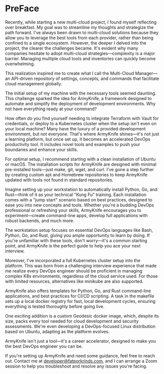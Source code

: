 # PreFace

Recently, while starting a new multi-cloud project, I found myself reflecting over breakfast. My goal was to streamline my thoughts and strategize the path forward. I've always been drawn to multi-cloud solutions because they allow you to leverage the best tools from each provider, rather than being confined to a single ecosystem. However, the deeper I delved into the project, the clearer the challenges became. It's evident why many companies hesitate to adopt multi-cloud strategies—complexity is a major barrier. Managing multiple cloud tools and inventories can quickly become overwhelming.

This realization inspired me to create what I call the Multi-Cloud Manager—an API-driven repository of settings, concepts, and commands that facilitate cloud management globally.

The initial setup of my machine with the necessary tools seemed daunting. This challenge sparked the idea for ArmyKnife, a framework designed to automate and simplify the deployment of development environments. Why not have everything ready at your command?

How often do you find yourself needing to integrate Terraform with Vault for credentials, or deploy to a Kubernetes cluster when the setup isn't even on your local machine? Many have the luxury of a provided development environment, but not everyone. That's where ArmyKnife shines—it's not just a learning platform, but once set up, it becomes an accelerated DevOps productivity tool. It includes novel tools and examples to push your boundaries and enhance your skills.

For optimal setup, I recommend starting with a clean installation of Ubuntu or macOS. The installation scripts for ArmyKnife are designed with minimal pre-installed tools—just make, git, wget, and curl. I've gone a step further by creating custom apt and Homebrew repositories to keep ArmyKnife updated with tools not found in standard repositories.

Imagine setting up your workstation to automatically install Python, Go, and Rust—think of it as your technical "Kung Fu" training. Each installation comes with a "jump start" scenario based on best practices, designed to ease you into new concepts and tools. Whether you're a budding DevOps professional or refreshing your skills, ArmyKnife encourages you to experiment—create command-line apps, develop full applications with robust backends, and much more.

The workstation setup focuses on essential DevOps languages like Bash, Python, Go, and Rust, giving you ample opportunity to learn by doing. If you're unfamiliar with these tools, don't worry—it's a common starting point, and ArmyKnife is the perfect guide to help you ace your next interview.

Moreover, I've incorporated a full Kubernetes cluster setup into the platform. This was born from a challenging interview experience that made me realize every DevOps engineer should be proficient in managing complex K8s environments, regardless of the cloud service used. For those with limited resources, alternatives like minikube are also supported.

ArmyKnife also offers templates for Python, Go, and Rust command-line applications, and best practices for CI/CD scripting. A task in the makefile sets up a local docker registry for fast, local development cycles, ensuring everything is tested thoroughly before going live.

One exciting addition is a custom Geodesic docker image, which, despite its size, packs every tool needed for cloud development and security assessments. We're even developing a DevOps-focused Linux distribution based on Ubuntu, adapting as the platform evolves.

ArmyKnife isn't just a tool—it's a career accelerator, designed to make you the best DevOps engineer you can be.

If you're setting up ArmyKnife and need some guidance, feel free to reach out. Contact me at developer@fatporkrinds.com,
and I can arrange a Zoom session to help you troubleshoot and resolve any issues you're facing.